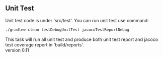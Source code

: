 ## Unit Test

Unit test code is under 'src/test'. You can run unit test use command:   
```bash
./gradlew clean testDebugUnitTest jacocoTestReportDebug
```
This task will run all unit test and produce both unit test report and jacoco test coverage report in 'build/reports'.   
version 0.11